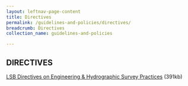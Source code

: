 ```yaml
---
layout: leftnav-page-content
title: Directives
permalink: /guidelines-and-policies/directives/
breadcrumb: Directives
collection_name: guidelines-and-policies

---
```


DIRECTIVES
---
[LSB Directives on Engineering & Hydrographic Survey Practices](/files/LSBDirectives-NonCadastralSurvey-V4_29082014.pdf) (391kb)

